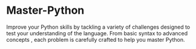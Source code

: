 # Master-Python
Improve your Python skills by tackling a variety of challenges designed to test  your understanding of the language. From basic syntax to advanced concepts , each problem is carefully crafted to help you master Python.
